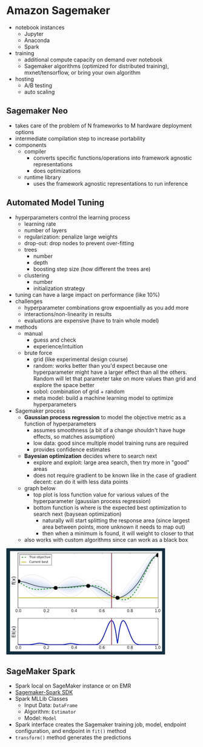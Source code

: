 # Amazon Sagemaker

- notebook instances
  - Jupyter
  - Anaconda
  - Spark
- training
  - additional compute capacity on demand over notebook
  - Sagemaker algorithms (optimized for distributed training), mxnet/tensorflow, or bring your own algorithm
- hosting
  - A/B testing
  - auto scaling

## Sagemaker Neo

- takes care of the problem of N frameworks to M hardware deployment options
- intermediate compilation step to increase portability
- components
  - compiler
    - converts specific functions/operations into framework agnostic representations
    - does optimizations
  - runtime library
    - uses the framework agnostic representations to run inference

## Automated Model Tuning

- hyperparameters control the learning process
  - learning rate
  - number of layers
  - regularization: penalize large weights
  - drop-out: drop nodes to prevent over-fitting
  - trees
    - number
    - depth
    - boosting step size (how different the trees are)
  - clustering
    - number
    - initialization strategy
- tuning can have a large impact on performance (like 10%)
- challenges
  - hyperparameter combinations grow expoentially as you add more
  - interactions/non-linearity in results
  - evaluations are expensive (have to train whole model)
- methods
  - manual
    - guess and check
    - experience/intuition
  - brute force
    - grid (like experimental design course)
    - random: works better than you'd expect because one hyperparameter might have a larger effect than all the others. Random will let that parameter take on more values than grid and explore the space better
    - sobol: combination of grid + random
    - meta model: build a machine learning model to optimize hyperparameters
- Sagemaker process
  - **Gaussian process regression** to model the objective metric as a function of hyperparameters
    - assumes smoothness (a bit of a change shouldn't have huge effects, so matches assumption)
    - low data: good since multiple model training runs are required
    - provides confidence estimates
  - **Bayesian optimization** decides where to search next
    - explore and exploit: large area search, then try more in "good" areas
    - does not require gradient to be known like in the case of gradient decent: can do it with less data points
  - graph below
    - top plot is loss function value for various values of the hyperparameter (gaussian process regression)
    - bottom function is where is the expected best optimization to search next (baysean optimization)
      - naturally will start splitting the response area (since largest area between points, more unknown it needs to map out)
      - then when a minimum is found, it will weight to closer to that
  - also works with custom algorithms since can work as a black box

![sagemaker hyperparameter search](./pictures/sagemaker-hyperparameter-search.png)

## SageMaker Spark

- Spark local on SageMaker instance or on EMR
- [Sagemaker-Spark SDK](https://github.com/aws/sagemaker-spark)
- Spark MLLib Classes
  - Input Data: `DataFrame`
  - Algorithm: `Estimator`
  - Model: `Model`
- Spark interface creates the Sagemaker training job, model, endpoint configuration, and endpoint in `fit()` method
- `transform()` method generates the predictions
